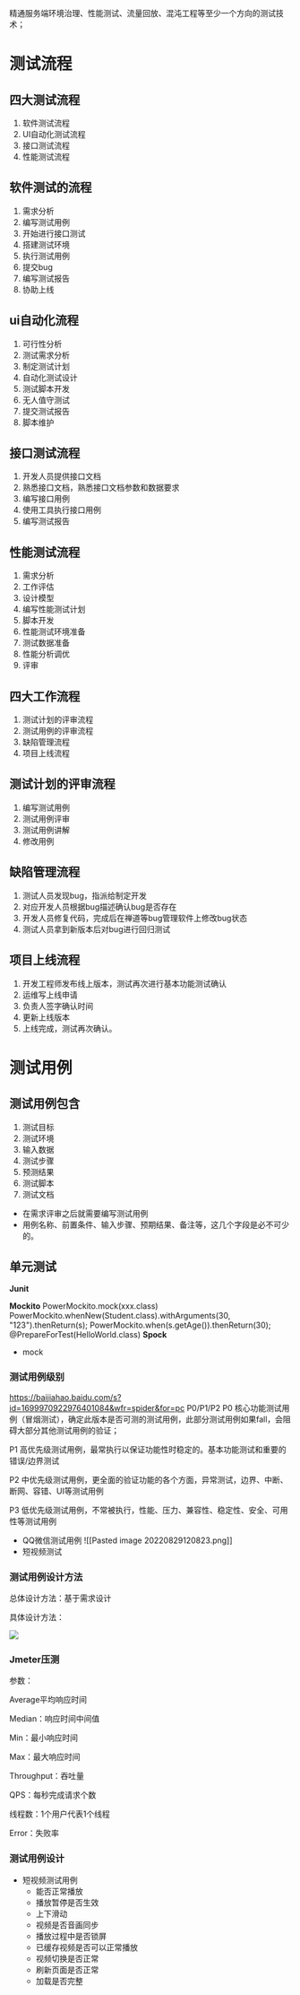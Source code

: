 精通服务端环境治理、性能测试、流量回放、混沌工程等至少一个方向的测试技术；


# 测试流程

## 四大测试流程

1. 软件测试流程
2. UI自动化测试流程
3. 接口测试流程
4. 性能测试流程

## 软件测试的流程

1. 需求分析
2. 编写测试用例
3. 开始进行接口测试
4. 搭建测试环境
5. 执行测试用例
6. 提交bug
7. 编写测试报告
8. 协助上线

## ui自动化流程

1. 可行性分析
2. 测试需求分析
3. 制定测试计划
4. 自动化测试设计
5. 测试脚本开发
6. 无人值守测试
7. 提交测试报告
8. 脚本维护

## 接口测试流程

1. 开发人员提供接口文档
2. 熟悉接口文档，熟悉接口文档参数和数据要求
3. 编写接口用例
4. 使用工具执行接口用例
5. 编写测试报告

## 性能测试流程

1. 需求分析
2. 工作评估
3. 设计模型
4. 编写性能测试计划
5. 脚本开发
6. 性能测试环境准备
7. 测试数据准备
8. 性能分析调优
9. 评审

## 四大工作流程

1. 测试计划的评审流程
2. 测试用例的评审流程
3. 缺陷管理流程
4. 项目上线流程

## 测试计划的评审流程

1. 编写测试用例
2. 测试用例评审
3. 测试用例讲解
4. 修改用例

## 缺陷管理流程

1. 测试人员发现bug，指派给制定开发
2. 对应开发人员根据bug描述确认bug是否存在
3. 开发人员修复代码，完成后在禅道等bug管理软件上修改bug状态
4. 测试人员拿到新版本后对bug进行回归测试


## 项目上线流程

1. 开发工程师发布线上版本，测试再次进行基本功能测试确认
2. 运维写上线申请
3. 负责人签字确认时间
4. 更新上线版本
5. 上线完成，测试再次确认。

# 测试用例

## 测试用例包含

1. 测试目标
2. 测试环境
3. 输入数据
4. 测试步骤
5. 预测结果
6. 测试脚本
7. 测试文档

- 在需求评审之后就需要编写测试用例
- 用例名称、前置条件、输入步骤、预期结果、备注等，这几个字段是必不可少的。

## 单元测试

**Junit**

**Mockito**
PowerMockito.mock(xxx.class)
PowerMockito.whenNew(Student.class).withArguments(30, "123").thenReturn(s); PowerMockito.when(s.getAge()).thenReturn(30);
@PrepareForTest(HelloWorld.class)
**Spock**

- mock

### 测试用例级别

https://baijiahao.baidu.com/s?id=1699970922976401084&wfr=spider&for=pc
P0/P1/P2
P0 核心功能测试用例（冒烟测试），确定此版本是否可测的测试用例，此部分测试用例如果fall，会阻碍大部分其他测试用例的验证；

P1 高优先级测试用例，最常执行以保证功能性时稳定的。基本功能测试和重要的错误/边界测试

P2 中优先级测试用例，更全面的验证功能的各个方面，异常测试，边界、中断、断网、容错、UI等测试用例

P3 低优先级测试用例，不常被执行，性能、压力、兼容性、稳定性、安全、可用性等测试用例


- QQ微信测试用例
  ![[Pasted image 20220829120823.png]]
- 短视频测试



### 测试用例设计方法

总体设计方法：基于需求设计

具体设计方法：


![](https://alcor-1306883605.cos.ap-shanghai.myqcloud.com/my/xdNQAl.jpg)



### Jmeter压测

参数：

Average平均响应时间

Median：响应时间中间值

Min：最小响应时间

Max：最大响应时间

Throughput：吞吐量

QPS：每秒完成请求个数

线程数：1个用户代表1个线程

Error：失败率

### 测试用例设计

- 短视频测试用例
  - 能否正常播放
  - 播放暂停是否生效
  - 上下滑动
  - 视频是否音画同步
  - 播放过程中是否锁屏
  - 已缓存视频是否可以正常播放
  - 视频切换是否正常
  - 刷新页面是否正常
  - 加载是否完整